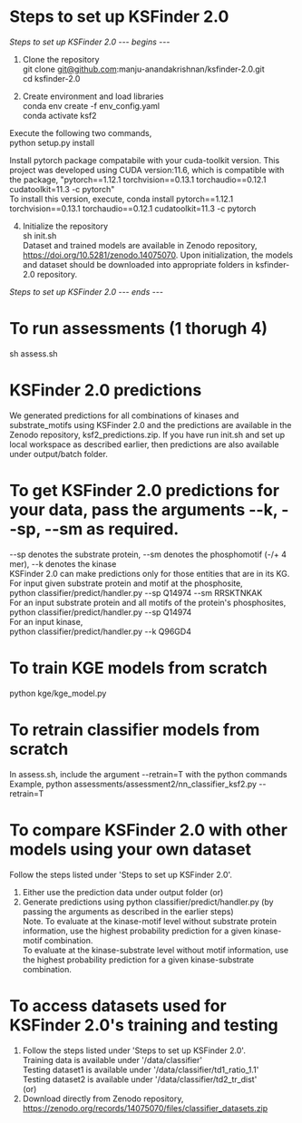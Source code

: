 # Steps to set up KSFinder 2.0 <br>
*Steps to set up KSFinder 2.0 --- begins ---*
1. Clone the repository <br>
git clone git@github.com:manju-anandakrishnan/ksfinder-2.0.git <br>
cd ksfinder-2.0 <br>

2. Create environment and load libraries <br>
conda env create -f env_config.yaml <br>
conda activate ksf2 <br>

Execute the following two commands, <br>
python setup.py install <br>

Install pytorch package compatabile with your cuda-toolkit version. This project was developed using CUDA version:11.6, which is compatible with the package, "pytorch==1.12.1 torchvision==0.13.1 torchaudio==0.12.1 cudatoolkit=11.3 -c pytorch" <br>
To install this version, execute, conda install pytorch==1.12.1 torchvision==0.13.1 torchaudio==0.12.1 cudatoolkit=11.3 -c pytorch <br>

4. Initialize the repository <br>
sh init.sh <br>
Dataset and trained models are available in Zenodo repository, https://doi.org/10.5281/zenodo.14075070. Upon initialization, the models and dataset should be downloaded into appropriate folders in ksfinder-2.0 repository.

*Steps to set up KSFinder 2.0 --- ends ---*

# To run assessments (1 thorugh 4)
sh assess.sh <br>

# KSFinder 2.0 predictions
We generated predictions for all combinations of kinases and substrate_motifs using KSFinder 2.0 and the predictions are available in the Zenodo repository, ksf2_predictions.zip. If you have run init.sh and set up local workspace as described earlier, then predictions are also available under output/batch folder. 

# To get KSFinder 2.0 predictions for your data, pass the arguments --k, --sp, --sm as required. 
--sp denotes the substrate protein, --sm denotes the phosphomotif (-/+ 4 mer),  --k denotes the kinase <br>
KSFinder 2.0 can make predictions only for those entities that are in its KG. <br>
For input given substrate protein and motif at the phosphosite, <br>
python classifier/predict/handler.py --sp Q14974 --sm RRSKTNKAK <br>
For an input substrate protein and all motifs of the protein's phosphosites, <br>
python classifier/predict/handler.py --sp Q14974 <br>
For an input kinase, <br>
python classifier/predict/handler.py --k Q96GD4 <br>

# To train KGE models from scratch
python kge/kge_model.py <br>

# To retrain classifier models from scratch
In assess.sh, include the argument --retrain=T with the python commands <br>
Example, python assessments/assessment2/nn_classifier_ksf2.py --retrain=T   <br>

# To compare KSFinder 2.0 with other models using your own dataset
Follow the steps listed under 'Steps to set up KSFinder 2.0'. <br>
1. Either use the prediction data under output folder (or) <br>
2. Generate predictions using python classifier/predict/handler.py (by passing the arguments as described in the earlier steps) <br>
Note. To evaluate at the kinase-motif level without substrate protein information, use the highest probability prediction for a given kinase-motif combination. <br>
To evaluate at the kinase-substrate level without motif information, use the highest probability prediction for a given kinase-substrate combination. <br>

# To access datasets used for KSFinder 2.0's training and testing
1. Follow the steps listed under 'Steps to set up KSFinder 2.0'. <br>
    Training data is available under '/data/classifier' <br>
    Testing dataset1 is available under '/data/classifier/td1_ratio_1.1' <br>
    Testing dataset2 is available under '/data/classifier/td2_tr_dist' <br>
    (or) <br>
2. Download directly from Zenodo repository, https://zenodo.org/records/14075070/files/classifier_datasets.zip



